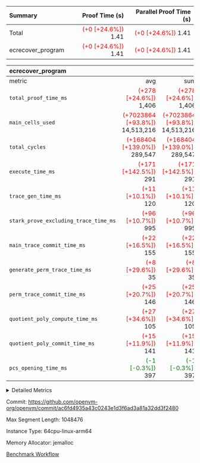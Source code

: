 | Summary | Proof Time (s) | Parallel Proof Time (s) |
|:---|---:|---:|
| Total | <span style='color: red'>(+0 [+24.6%])</span> 1.41 | <span style='color: red'>(+0 [+24.6%])</span> 1.41 |
| ecrecover_program | <span style='color: red'>(+0 [+24.6%])</span> 1.41 | <span style='color: red'>(+0 [+24.6%])</span> 1.41 |


| ecrecover_program |||||
|:---|---:|---:|---:|---:|
|metric|avg|sum|max|min|
| `total_proof_time_ms ` | <span style='color: red'>(+278 [+24.6%])</span> 1,406 | <span style='color: red'>(+278 [+24.6%])</span> 1,406 | <span style='color: red'>(+278 [+24.6%])</span> 1,406 | <span style='color: red'>(+278 [+24.6%])</span> 1,406 |
| `main_cells_used     ` | <span style='color: red'>(+7023864 [+93.8%])</span> 14,513,216 | <span style='color: red'>(+7023864 [+93.8%])</span> 14,513,216 | <span style='color: red'>(+7023864 [+93.8%])</span> 14,513,216 | <span style='color: red'>(+7023864 [+93.8%])</span> 14,513,216 |
| `total_cycles        ` | <span style='color: red'>(+168404 [+139.0%])</span> 289,547 | <span style='color: red'>(+168404 [+139.0%])</span> 289,547 | <span style='color: red'>(+168404 [+139.0%])</span> 289,547 | <span style='color: red'>(+168404 [+139.0%])</span> 289,547 |
| `execute_time_ms     ` | <span style='color: red'>(+171 [+142.5%])</span> 291 | <span style='color: red'>(+171 [+142.5%])</span> 291 | <span style='color: red'>(+171 [+142.5%])</span> 291 | <span style='color: red'>(+171 [+142.5%])</span> 291 |
| `trace_gen_time_ms   ` | <span style='color: red'>(+11 [+10.1%])</span> 120 | <span style='color: red'>(+11 [+10.1%])</span> 120 | <span style='color: red'>(+11 [+10.1%])</span> 120 | <span style='color: red'>(+11 [+10.1%])</span> 120 |
| `stark_prove_excluding_trace_time_ms` | <span style='color: red'>(+96 [+10.7%])</span> 995 | <span style='color: red'>(+96 [+10.7%])</span> 995 | <span style='color: red'>(+96 [+10.7%])</span> 995 | <span style='color: red'>(+96 [+10.7%])</span> 995 |
| `main_trace_commit_time_ms` | <span style='color: red'>(+22 [+16.5%])</span> 155 | <span style='color: red'>(+22 [+16.5%])</span> 155 | <span style='color: red'>(+22 [+16.5%])</span> 155 | <span style='color: red'>(+22 [+16.5%])</span> 155 |
| `generate_perm_trace_time_ms` | <span style='color: red'>(+8 [+29.6%])</span> 35 | <span style='color: red'>(+8 [+29.6%])</span> 35 | <span style='color: red'>(+8 [+29.6%])</span> 35 | <span style='color: red'>(+8 [+29.6%])</span> 35 |
| `perm_trace_commit_time_ms` | <span style='color: red'>(+25 [+20.7%])</span> 146 | <span style='color: red'>(+25 [+20.7%])</span> 146 | <span style='color: red'>(+25 [+20.7%])</span> 146 | <span style='color: red'>(+25 [+20.7%])</span> 146 |
| `quotient_poly_compute_time_ms` | <span style='color: red'>(+27 [+34.6%])</span> 105 | <span style='color: red'>(+27 [+34.6%])</span> 105 | <span style='color: red'>(+27 [+34.6%])</span> 105 | <span style='color: red'>(+27 [+34.6%])</span> 105 |
| `quotient_poly_commit_time_ms` | <span style='color: red'>(+15 [+11.9%])</span> 141 | <span style='color: red'>(+15 [+11.9%])</span> 141 | <span style='color: red'>(+15 [+11.9%])</span> 141 | <span style='color: red'>(+15 [+11.9%])</span> 141 |
| `pcs_opening_time_ms ` | <span style='color: green'>(-1 [-0.3%])</span> 397 | <span style='color: green'>(-1 [-0.3%])</span> 397 | <span style='color: green'>(-1 [-0.3%])</span> 397 | <span style='color: green'>(-1 [-0.3%])</span> 397 |



<details>
<summary>Detailed Metrics</summary>

| group | num_segments | keygen_time_ms | fri.log_blowup | commit_exe_time_ms |
| --- | --- | --- | --- | --- |
| ecrecover_program | 1 | 931 | 1 | 7 | 

| group | air_name | quotient_deg | interactions | constraints |
| --- | --- | --- | --- | --- |
| ecrecover_program | AccessAdapterAir<16> | 2 | 5 | 12 | 
| ecrecover_program | AccessAdapterAir<2> | 2 | 5 | 12 | 
| ecrecover_program | AccessAdapterAir<32> | 2 | 5 | 12 | 
| ecrecover_program | AccessAdapterAir<4> | 2 | 5 | 12 | 
| ecrecover_program | AccessAdapterAir<8> | 2 | 5 | 12 | 
| ecrecover_program | BitwiseOperationLookupAir<8> | 2 | 2 | 4 | 
| ecrecover_program | KeccakVmAir | 2 | 321 | 4,513 | 
| ecrecover_program | MemoryMerkleAir<8> | 2 | 4 | 39 | 
| ecrecover_program | PersistentBoundaryAir<8> | 2 | 3 | 7 | 
| ecrecover_program | PhantomAir | 2 | 3 | 5 | 
| ecrecover_program | Poseidon2PeripheryAir<BabyBearParameters>, 1> | 2 | 1 | 286 | 
| ecrecover_program | ProgramAir | 1 | 1 | 4 | 
| ecrecover_program | RangeTupleCheckerAir<2> | 1 | 1 | 4 | 
| ecrecover_program | Rv32HintStoreAir | 2 | 18 | 28 | 
| ecrecover_program | VariableRangeCheckerAir | 1 | 1 | 4 | 
| ecrecover_program | VmAirWrapper<Rv32BaseAluAdapterAir, BaseAluCoreAir<4, 8> | 2 | 20 | 37 | 
| ecrecover_program | VmAirWrapper<Rv32BaseAluAdapterAir, LessThanCoreAir<4, 8> | 2 | 18 | 40 | 
| ecrecover_program | VmAirWrapper<Rv32BaseAluAdapterAir, ShiftCoreAir<4, 8> | 2 | 24 | 91 | 
| ecrecover_program | VmAirWrapper<Rv32BranchAdapterAir, BranchEqualCoreAir<4> | 2 | 11 | 20 | 
| ecrecover_program | VmAirWrapper<Rv32BranchAdapterAir, BranchLessThanCoreAir<4, 8> | 2 | 13 | 35 | 
| ecrecover_program | VmAirWrapper<Rv32CondRdWriteAdapterAir, Rv32JalLuiCoreAir> | 2 | 10 | 18 | 
| ecrecover_program | VmAirWrapper<Rv32IsEqualModAdapterAir<2, 1, 32, 32>, ModularIsEqualCoreAir<32, 4, 8> | 2 | 25 | 225 | 
| ecrecover_program | VmAirWrapper<Rv32JalrAdapterAir, Rv32JalrCoreAir> | 2 | 16 | 20 | 
| ecrecover_program | VmAirWrapper<Rv32LoadStoreAdapterAir, LoadSignExtendCoreAir<4, 8> | 2 | 18 | 33 | 
| ecrecover_program | VmAirWrapper<Rv32LoadStoreAdapterAir, LoadStoreCoreAir<4> | 2 | 17 | 40 | 
| ecrecover_program | VmAirWrapper<Rv32MultAdapterAir, DivRemCoreAir<4, 8> | 2 | 25 | 84 | 
| ecrecover_program | VmAirWrapper<Rv32MultAdapterAir, MulHCoreAir<4, 8> | 2 | 24 | 31 | 
| ecrecover_program | VmAirWrapper<Rv32MultAdapterAir, MultiplicationCoreAir<4, 8> | 2 | 19 | 19 | 
| ecrecover_program | VmAirWrapper<Rv32RdWriteAdapterAir, Rv32AuipcCoreAir> | 2 | 12 | 14 | 
| ecrecover_program | VmAirWrapper<Rv32VecHeapAdapterAir<1, 2, 2, 32, 32>, FieldExpressionCoreAir> | 2 | 415 | 480 | 
| ecrecover_program | VmAirWrapper<Rv32VecHeapAdapterAir<2, 1, 1, 32, 32>, FieldExpressionCoreAir> | 2 | 158 | 190 | 
| ecrecover_program | VmAirWrapper<Rv32VecHeapAdapterAir<2, 2, 2, 32, 32>, FieldExpressionCoreAir> | 2 | 428 | 457 | 
| ecrecover_program | VmConnectorAir | 2 | 5 | 11 | 

| group | air_name | segment | rows | prep_cols | perm_cols | main_cols | cells |
| --- | --- | --- | --- | --- | --- | --- | --- |
| ecrecover_program | AccessAdapterAir<16> | 0 | 16,384 |  | 16 | 25 | 671,744 | 
| ecrecover_program | AccessAdapterAir<32> | 0 | 8,192 |  | 16 | 41 | 466,944 | 
| ecrecover_program | AccessAdapterAir<8> | 0 | 32,768 |  | 16 | 17 | 1,081,344 | 
| ecrecover_program | BitwiseOperationLookupAir<8> | 0 | 65,536 | 3 | 8 | 2 | 655,360 | 
| ecrecover_program | KeccakVmAir | 0 | 128 |  | 1,056 | 3,163 | 540,032 | 
| ecrecover_program | MemoryMerkleAir<8> | 0 | 4,096 |  | 16 | 32 | 196,608 | 
| ecrecover_program | PersistentBoundaryAir<8> | 0 | 4,096 |  | 12 | 20 | 131,072 | 
| ecrecover_program | PhantomAir | 0 | 16 |  | 12 | 6 | 288 | 
| ecrecover_program | Poseidon2PeripheryAir<BabyBearParameters>, 1> | 0 | 4,096 |  | 8 | 300 | 1,261,568 | 
| ecrecover_program | ProgramAir | 0 | 16,384 |  | 8 | 10 | 294,912 | 
| ecrecover_program | RangeTupleCheckerAir<2> | 0 | 524,288 | 2 | 8 | 1 | 4,718,592 | 
| ecrecover_program | Rv32HintStoreAir | 0 | 256 |  | 44 | 32 | 19,456 | 
| ecrecover_program | VariableRangeCheckerAir | 0 | 262,144 | 2 | 8 | 1 | 2,359,296 | 
| ecrecover_program | VmAirWrapper<Rv32BaseAluAdapterAir, BaseAluCoreAir<4, 8> | 0 | 131,072 |  | 52 | 36 | 11,534,336 | 
| ecrecover_program | VmAirWrapper<Rv32BaseAluAdapterAir, LessThanCoreAir<4, 8> | 0 | 4,096 |  | 40 | 37 | 315,392 | 
| ecrecover_program | VmAirWrapper<Rv32BaseAluAdapterAir, ShiftCoreAir<4, 8> | 0 | 16,384 |  | 52 | 53 | 1,720,320 | 
| ecrecover_program | VmAirWrapper<Rv32BranchAdapterAir, BranchEqualCoreAir<4> | 0 | 16,384 |  | 28 | 26 | 884,736 | 
| ecrecover_program | VmAirWrapper<Rv32BranchAdapterAir, BranchLessThanCoreAir<4, 8> | 0 | 32,768 |  | 32 | 32 | 2,097,152 | 
| ecrecover_program | VmAirWrapper<Rv32CondRdWriteAdapterAir, Rv32JalLuiCoreAir> | 0 | 8,192 |  | 28 | 18 | 376,832 | 
| ecrecover_program | VmAirWrapper<Rv32IsEqualModAdapterAir<2, 1, 32, 32>, ModularIsEqualCoreAir<32, 4, 8> | 0 | 4,096 |  | 56 | 166 | 909,312 | 
| ecrecover_program | VmAirWrapper<Rv32JalrAdapterAir, Rv32JalrCoreAir> | 0 | 8,192 |  | 36 | 28 | 524,288 | 
| ecrecover_program | VmAirWrapper<Rv32LoadStoreAdapterAir, LoadSignExtendCoreAir<4, 8> | 0 | 4,096 |  | 52 | 36 | 360,448 | 
| ecrecover_program | VmAirWrapper<Rv32LoadStoreAdapterAir, LoadStoreCoreAir<4> | 0 | 131,072 |  | 52 | 41 | 12,189,696 | 
| ecrecover_program | VmAirWrapper<Rv32MultAdapterAir, MulHCoreAir<4, 8> | 0 | 8 |  | 72 | 39 | 888 | 
| ecrecover_program | VmAirWrapper<Rv32MultAdapterAir, MultiplicationCoreAir<4, 8> | 0 | 4,096 |  | 52 | 31 | 339,968 | 
| ecrecover_program | VmAirWrapper<Rv32RdWriteAdapterAir, Rv32AuipcCoreAir> | 0 | 4,096 |  | 28 | 20 | 196,608 | 
| ecrecover_program | VmAirWrapper<Rv32VecHeapAdapterAir<1, 2, 2, 32, 32>, FieldExpressionCoreAir> | 0 | 2,048 |  | 836 | 547 | 2,832,384 | 
| ecrecover_program | VmAirWrapper<Rv32VecHeapAdapterAir<2, 1, 1, 32, 32>, FieldExpressionCoreAir> | 0 | 32 |  | 320 | 263 | 18,656 | 
| ecrecover_program | VmAirWrapper<Rv32VecHeapAdapterAir<2, 2, 2, 32, 32>, FieldExpressionCoreAir> | 0 | 1,024 |  | 860 | 625 | 1,520,640 | 
| ecrecover_program | VmConnectorAir | 0 | 2 | 1 | 16 | 5 | 42 | 

| group | segment | trace_gen_time_ms | total_proof_time_ms | total_cycles | total_cells | stark_prove_excluding_trace_time_ms | quotient_poly_compute_time_ms | quotient_poly_commit_time_ms | perm_trace_commit_time_ms | pcs_opening_time_ms | main_trace_commit_time_ms | main_cells_used | generate_perm_trace_time_ms | execute_time_ms |
| --- | --- | --- | --- | --- | --- | --- | --- | --- | --- | --- | --- | --- | --- | --- |
| ecrecover_program | 0 | 120 | 1,406 | 289,547 | 48,238,441 | 995 | 105 | 141 | 146 | 397 | 155 | 14,513,216 | 35 | 291 | 

| group | segment | trace_height_constraint | weighted_sum | threshold |
| --- | --- | --- | --- | --- |
| ecrecover_program | 0 | 0 | 736,214 | 2,013,265,921 | 
| ecrecover_program | 0 | 1 | 2,272,988 | 2,013,265,921 | 
| ecrecover_program | 0 | 2 | 368,107 | 2,013,265,921 | 
| ecrecover_program | 0 | 3 | 3,796,833 | 2,013,265,921 | 
| ecrecover_program | 0 | 4 | 16,384 | 2,013,265,921 | 
| ecrecover_program | 0 | 5 | 8,192 | 2,013,265,921 | 
| ecrecover_program | 0 | 6 | 882,858 | 2,013,265,921 | 
| ecrecover_program | 0 | 7 | 16,448 | 2,013,265,921 | 
| ecrecover_program | 0 | 8 | 9,036,008 | 2,013,265,921 | 

</details>


Commit: https://github.com/openvm-org/openvm/commit/ac6fd4935a43c0243e1d3f6ad3a81a32dd3f2480

Max Segment Length: 1048476

Instance Type: 64cpu-linux-arm64

Memory Allocator: jemalloc

[Benchmark Workflow](https://github.com/openvm-org/openvm/actions/runs/15478059169)
